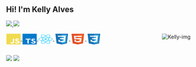 ## Hi! I'm Kelly Alves
 <div>
  <a href="https://github.com/leandrakell">
  <img height="180em" src="https://github-readme-stats.vercel.app/api?username=leandrakelly&show_icons=true&theme=dracula&include_all_commits=true&count_private=true"/>
  <img height="180em" src="https://github-readme-stats.vercel.app/api/top-langs/?username=leandrakelly&layout=compact&langs_count=8&theme=dracula"/>
<div>
<div style="display: inline_block"><br>
  <img align="center" alt="Kelly-Js" height="30" width="40" src="https://raw.githubusercontent.com/devicons/devicon/master/icons/javascript/javascript-plain.svg">
  <img align="center" alt="Kelly-Ts" height="30" width="40" src="https://raw.githubusercontent.com/devicons/devicon/master/icons/typescript/typescript-plain.svg">
  <img align="center" alt="Kelly-React" height="30" width="40" src="https://raw.githubusercontent.com/devicons/devicon/master/icons/react/react-original.svg">
 <img align="center" alt="Kelly-Node" height="30" width="40" src="https://raw.githubusercontent.com/devicons/devicon/master/icons/css3/css3-original.svg">
  <img align="center" alt="Kelly-HTML" height="30" width="40" src="https://raw.githubusercontent.com/devicons/devicon/master/icons/html5/html5-original.svg">
  <img align="center" alt="Kelly-CSS" height="30" width="40" src="https://raw.githubusercontent.com/devicons/devicon/master/icons/css3/css3-original.svg">
  <img align="right" alt="Kelly-img" src="https://media1.giphy.com/media/19jcWuNGzaI5W/200w.gif?cid=82a1493bjwqgga8562m7yt9lbohxipuibg4qq82lx9mwqk6l&rid=200w.gif">
</div>
  
  ##
  
  <div>
  <a href = "mailto: leandrakell@gmail.com"><img src="https://img.shields.io/badge/-Gmail-%23EA4335?style=for-the-badge&logo=gmail&logoColor=white" target="_blank"></a>
  <a href="https://www.linkedin.com/in/leandra-kelly-alves-73771b205/" target="_blank"><img src="https://img.shields.io/badge/-LinkedIn-%230077B5?style=for-the-badge&logo=linkedin&logoColor=white" target="_blank"></a>
</div>
